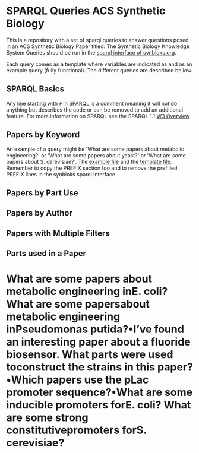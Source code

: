 # SPARQL Queries ACS Synthetic Biology
  This is a repository with a set of sparql queries to answer questions posed in an ACS Synthetic Biology Paper titled: The Synthetic Biology Knowledge System
  Queries should be run in the [sparql interface of synbioks.org](https://synbioks.org/sparql).

  Each query comes as a template where variables are indicated as <variable> and as an example query (fully functional). The different queries are described bellow.
  
## SPARQL Basics
  Any line starting with ```#``` in SPARQL is a comment meaning it will not do anything but describes the code or can be removed to add an additional feature.
  For more information on SPARQL see the SPARQL 1.1 [W3 Overview](https://www.w3.org/TR/2013/REC-sparql11-overview-20130321/). 

## Papers by Keyword
  An example of a query might be 'What are some papers about metabolic engineering?' or 'What are some papers about yeast?' or 'What are some papers about S. cerevisiae?'.
  The [example file](https://github.com/synbioks/SPARQL-queries-ACS-Synbio/blob/main/papers_by_keyword_example.sparql) and the [template file](https://github.com/synbioks/SPARQL-queries-ACS-Synbio/blob/main/papers_by_keyword_template.sparql). Remember to copy the PREFIX section too and to remove the prefilled PREFIX lines in the synbioks sparql interface.
  
## Papers by Part Use
  
## Papers by Author
  
## Papers with Multiple Filters
  
## Parts used in a Paper
  
<!--- ## Parts by Organism --->
  


  # What are some papers about metabolic engineering inE. coli?  What are some papersabout metabolic engineering inPseudomonas putida?•I’ve found an interesting paper about a fluoride biosensor.  What parts were used toconstruct the strains in this paper?•Which papers use the pLac promoter sequence?•What are some inducible promoters forE. coli?  What are some strong constitutivepromoters forS. cerevisiae?

